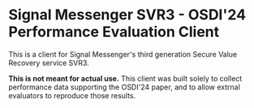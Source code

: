 # Signal Messenger SVR3 - OSDI'24 Performance Evaluation Client 
This is a client for Signal Messenger's third generation Secure Value Recovery service SVR3.

**This is not meant for actual use.** This client was built solely to collect performance data supporting the OSDI'24 paper, and to allow extrnal evaluators to reproduce those results.
